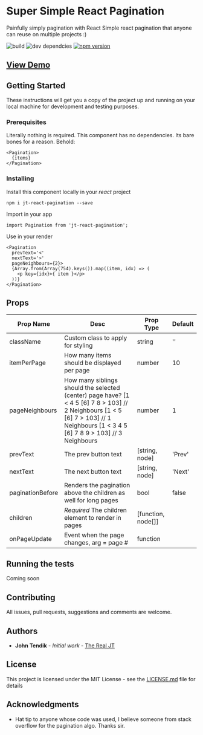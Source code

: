 # Super Simple React Pagination

Painfully simply pagination with React
Simple react pagination that anyone can reuse on multiple projects :) 

![build](https://travis-ci.com/JohnTendik/Super-Simple-React-Pagination.svg?branch=master) ![dev dependcies](https://david-dm.org/JohnTendik/Super-Simple-React-Pagination.svg) [![npm version](https://badge.fury.io/js/jt-react-pagination.svg)](https://badge.fury.io/js/jt-react-pagination)


## [View Demo](https://johntendik.github.io/Super-Simple-React-Pagination/)

## Getting Started

These instructions will get you a copy of the project up and running on your local machine for development and testing purposes. 

### Prerequisites

Literally nothing is required. This component has no dependencies. Its bare bones for a reason. Behold:

```
<Pagination>
  {items}
</Pagination>
```

### Installing

Install this component locally in your _react_ project

```
npm i jt-react-pagination --save
```

Import in your app

```
import Pagination from 'jt-react-pagination';
```

Use in your render
```
<Pagination
  prevText='<'
  nextText='>'
  pageNeighbours={2}>
  {Array.from(Array(754).keys()).map((item, idx) => (
    <p key={idx}>{ item }</p>
  ))}
</Pagination>
```

## Props
| Prop Name        | Desc                                                                                                                                                                              | Prop Type      | Default    |
|------------------|-----------------------------------------------------------------------------------------------------------------------------------------------------------------------------------|----------------|------------|
| className        | Custom class to apply for styling                                                                                                                                                 | string         | ''         |
| itemPerPage      | How many items should be displayed per page                                                                                                                                       | number         | 10         |
| pageNeighbours   | How many siblings should the selected (center) page have? [1 < 4 5 [6] 7 8 > 103] // 2 Neighbours [1 < 5 [6] 7 > 103] // 1 Neighbours [1 < 3 4 5 [6] 7 8 9 > 103] // 3 Neighbours | number         | 1          |
| prevText         | The prev button text                                                                                                                                                              | [string, node] | 'Prev'     |
| nextText         | The next button text                                                                                                                                                              | [string, node] | 'Next'     |
| paginationBefore | Renders the pagination above the children as well for long pages                                                                                                                  | bool           | false      |
| children         | *Required* The children element to render in pages  |  [function, node[]]
| onPageUpdate         |  Event when the page changes, arg = page #   | function


## Running the tests

Coming soon

## Contributing

All issues, pull requests, suggestions and comments are welcome.

## Authors

* **John Tendik** - *Initial work* - [The Real JT](https://github.com/JohnTendik)

## License

This project is licensed under the MIT License - see the [LICENSE.md](LICENSE.md) file for details

## Acknowledgments

* Hat tip to anyone whose code was used, I believe someone from stack overflow for the pagination algo. Thanks sir.

